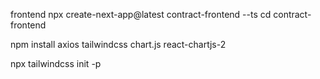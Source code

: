 frontend
npx create-next-app@latest contract-frontend --ts
cd contract-frontend

npm install axios tailwindcss chart.js react-chartjs-2

npx tailwindcss init -p